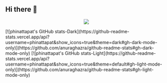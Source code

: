 ## Hi there 👋

<!--
**phinattapat/phinattapat** is a ✨ _special_ ✨ repository because its `README.md` (this file) appears on your GitHub profile.

🎒 I’m currently learning at suankularb-wittiyalai
📝 Learning → software-development, web-development, embedded
-->
<p align="center">
  <a href="https://skillicons.dev">
    <img src="https://skillicons.dev/icons?i=git,c,python,html,css,javascript" />
  </a>
</p>
[![phinattapat's GitHub stats-Dark](https://github-readme-stats.vercel.app/api?username=phinattapat&show_icons=true&theme=dark#gh-dark-mode-only)](https://github.com/anuraghazra/github-readme-stats#gh-dark-mode-only)
[![phinattapat's GitHub stats-Light](https://github-readme-stats.vercel.app/api?username=phinattapat&show_icons=true&theme=default#gh-light-mode-only)](https://github.com/anuraghazra/github-readme-stats#gh-light-mode-only)
